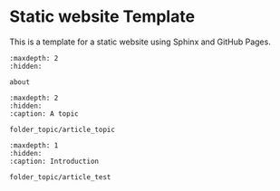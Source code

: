 # Static website Template

This is a template for a static website using Sphinx and GitHub Pages.

```{toctree}
:maxdepth: 2
:hidden:

about
```

```{toctree}
:maxdepth: 2
:hidden:
:caption: A topic

folder_topic/article_topic
```


```{toctree}
:maxdepth: 1
:hidden:
:caption: Introduction

folder_topic/article_test
```
